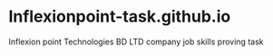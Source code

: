 # Inflexionpoint-task.github.io
Inflexion point Technologies BD LTD company job skills proving task
